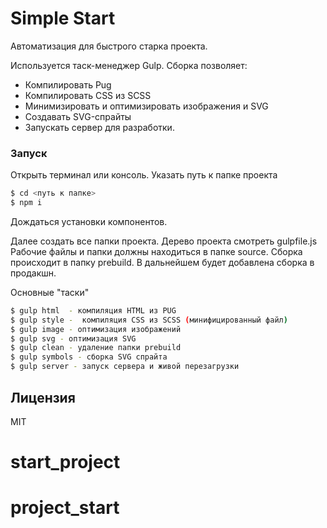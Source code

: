 # Simple Start

Автоматизация для быстрого старка проекта.

Используется таcк-менеджер Gulp.
Сборка позволяет:
- Компилировать Pug
- Компилировать CSS из SCSS
- Минимизировать и оптимизировать изображения и SVG
- Создавать SVG-спрайты
- Запускать сервер для разработки.


### Запуск
Открыть терминал или консоль. Указать путь к папке проекта
```sh
$ cd <путь к папке>
$ npm i
```
Дождаться установки компонентов.

Далее создать все папки проекта. Дерево проекта смотреть gulpfile.js
Рабочие файлы и папки должны находиться в папке source.
Сборка происходит в папку prebuild.
В дальнейшем будет добавлена сборка в продакшн.

Основные "таски" 
```sh
$ gulp html  - компиляция HTML из PUG
$ gulp style -  компиляция CSS из SCSS (минифицированный файл)
$ gulp image - оптимизация изображений
$ gulp svg - оптимизация SVG
$ gulp clean - удаление папки prebuild
$ gulp symbols - сборка SVG спрайта
$ gulp server - запуск сервера и живой перезагрузки
```

Лицензия
----
MIT



# start_project
# project_start
